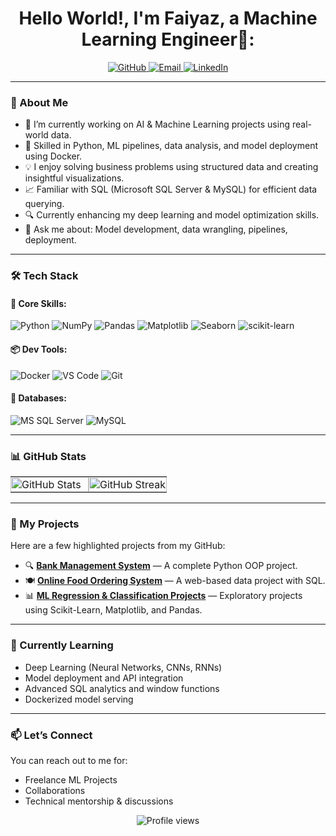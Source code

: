 <!-- Banner Image -->
<h1 align="center">Hello World!, I'm Faiyaz, a Machine Learning Engineer👋:</h1>

<p align="center">
  <a href="https://github.com/faiyaz-coder">
    <img src="https://img.shields.io/github/followers/faiyaz-coder?label=Follow&style=social" alt="GitHub" />
  </a>
  <a href="mailto:faiyazkh4343@gmail.com">
    <img src="https://img.shields.io/badge/Email-D14836?style=flat-square&logo=gmail&logoColor=white" alt="Email" />
  </a>
  <a href="https://www.linkedin.com/in/md-faiyaz-khan-ml/">
    <img src="https://img.shields.io/badge/LinkedIn-blue?style=flat-square&logo=linkedin&logoColor=white" alt="LinkedIn" />
  </a>
</p>

---

### 🧠 About Me
- 🔭 I’m currently working on AI & Machine Learning projects using real-world data.
- 🧰 Skilled in Python, ML pipelines, data analysis, and model deployment using Docker.
- 💡 I enjoy solving business problems using structured data and creating insightful visualizations.
- 📈 Familiar with SQL (Microsoft SQL Server & MySQL) for efficient data querying.
- 🔍 Currently enhancing my deep learning and model optimization skills.
- 💬 Ask me about: Model development, data wrangling, pipelines, deployment.

---

### 🛠️ Tech Stack
#### 📌 Core Skills:
![Python](https://img.shields.io/badge/Python-3776AB?style=flat-square&logo=python&logoColor=white)
![NumPy](https://img.shields.io/badge/NumPy-013243?style=flat-square&logo=numpy&logoColor=white)
![Pandas](https://img.shields.io/badge/Pandas-150458?style=flat-square&logo=pandas&logoColor=white)
![Matplotlib](https://img.shields.io/badge/Matplotlib-11557C?style=flat-square&logo=plotly&logoColor=white)
![Seaborn](https://img.shields.io/badge/Seaborn-3776AB?style=flat-square&logo=python&logoColor=white)
![scikit-learn](https://img.shields.io/badge/scikit--learn-F7931E?style=flat-square&logo=scikit-learn&logoColor=white)

#### 📦 Dev Tools:
![Docker](https://img.shields.io/badge/Docker-2496ED?style=flat-square&logo=docker&logoColor=white)
![VS Code](https://img.shields.io/badge/VSCode-007ACC?style=flat-square&logo=visual-studio-code&logoColor=white)
![Git](https://img.shields.io/badge/Git-F05032?style=flat-square&logo=git&logoColor=white)

#### 💾 Databases:
![MS SQL Server](https://img.shields.io/badge/MS--SQL--Server-CC2927?style=flat-square&logo=microsoft-sql-server&logoColor=white)
![MySQL](https://img.shields.io/badge/MySQL-4479A1?style=flat-square&logo=mysql&logoColor=white)

---

### 📊 GitHub Stats
<table align="center" width="100%" cellpadding="0" cellspacing="0" border="0" style="border-collapse: collapse; border: none;">
  <tr>
    <td align="left" width="50%" style="border: none; padding: 0; margin: 0;">
      <img src="https://github-readme-stats.vercel.app/api?username=faiyaz-coder&show_icons=true&theme=dark&hide_title=true&count_private=true&bg_color=000000&hide_border=true" alt="GitHub Stats" width="100%" style="border: none; outline: none;" />
    </td>
    <td align="right" width="50%" style="border: none; padding: 0; margin: 0;">
      <img src="https://github-readme-streak-stats.herokuapp.com/?user=faiyaz-coder&theme=dark&hide_border=true&background=000000" alt="GitHub Streak" width="100%" style="border: none; outline: none;" />
    </td>
  </tr>
</table>

---

### 📂 My Projects
Here are a few highlighted projects from my GitHub:

- 🔍 **[Bank Management System](https://github.com/faiyaz-coder/bank-management-system)** — A complete Python OOP project.
- 🍽️ **[Online Food Ordering System](https://github.com/faiyaz-coder/food-ordering-system)** — A web-based data project with SQL.
- 📊 **[ML Regression & Classification Projects](https://github.com/faiyaz-coder/ml-projects)** — Exploratory projects using Scikit-Learn, Matplotlib, and Pandas.

---

### 🌱 Currently Learning
- Deep Learning (Neural Networks, CNNs, RNNs)
- Model deployment and API integration
- Advanced SQL analytics and window functions
- Dockerized model serving

---

### 📫 Let’s Connect
You can reach out to me for:
- Freelance ML Projects
- Collaborations
- Technical mentorship & discussions

<p align="center">
  <img src="https://komarev.com/ghpvc/?username=faiyaz-coder&color=blue" alt="Profile views" />
</p>
